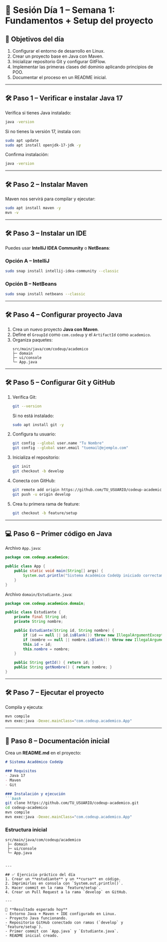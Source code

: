 # 📘 Sesión Día 1 – Semana 1: Fundamentos + Setup del proyecto

## 🎯 Objetivos del día
1. Configurar el entorno de desarrollo en Linux.  
2. Crear un proyecto base en Java con Maven.  
3. Inicializar repositorio Git y configurar GitFlow.  
4. Implementar las primeras clases del dominio aplicando principios de POO.  
5. Documentar el proceso en un README inicial.  

---

## 🛠️ Paso 1 – Verificar e instalar Java 17
Verifica si tienes Java instalado:
```bash
java -version
```

Si no tienes la versión 17, instala con:
```bash
sudo apt update
sudo apt install openjdk-17-jdk -y
```

Confirma instalación:
```bash
java -version
```

---

## 🛠️ Paso 2 – Instalar Maven
Maven nos servirá para compilar y ejecutar:
```bash
sudo apt install maven -y
mvn -v
```

---

## 🛠️ Paso 3 – Instalar un IDE
Puedes usar **IntelliJ IDEA Community** o **NetBeans**:

### Opción A – IntelliJ
```bash
sudo snap install intellij-idea-community --classic
```

### Opción B – NetBeans
```bash
sudo snap install netbeans --classic
```

---

## 🛠️ Paso 4 – Configurar proyecto Java
1. Crea un nuevo proyecto **Java con Maven**.  
2. Define el `GroupId` como `com.codeup` y el `ArtifactId` como `academico`.  
3. Organiza paquetes:
   ```
   src/main/java/com/codeup/academico
   ├─ domain
   ├─ ui/console
   └─ App.java
   ```

---

## 🛠️ Paso 5 – Configurar Git y GitHub
1. Verifica Git:
   ```bash
   git --version
   ```
   Si no está instalado:
   ```bash
   sudo apt install git -y
   ```

2. Configura tu usuario:
   ```bash
   git config --global user.name "Tu Nombre"
   git config --global user.email "tuemail@ejemplo.com"
   ```

3. Inicializa el repositorio:
   ```bash
   git init
   git checkout -b develop
   ```

4. Conecta con GitHub:
   ```bash
   git remote add origin https://github.com/TU_USUARIO/codeup-academico.git
   git push -u origin develop
   ```

5. Crea tu primera rama de feature:
   ```bash
   git checkout -b feature/setup
   ```

---

## 💻 Paso 6 – Primer código en Java

Archivo `App.java`:
```java
package com.codeup.academico;

public class App {
    public static void main(String[] args) {
        System.out.println("Sistema Académico CodeUp iniciado correctamente 🚀");
    }
}
```

Archivo `domain/Estudiante.java`:
```java
package com.codeup.academico.domain;

public class Estudiante {
    private final String id;
    private String nombre;

    public Estudiante(String id, String nombre) {
        if (id == null || id.isBlank()) throw new IllegalArgumentException("id requerido");
        if (nombre == null || nombre.isBlank()) throw new IllegalArgumentException("nombre requerido");
        this.id = id;
        this.nombre = nombre;
    }

    public String getId() { return id; }
    public String getNombre() { return nombre; }
}
```

---

## 🛠️ Paso 7 – Ejecutar el proyecto
Compila y ejecuta:
```bash
mvn compile
mvn exec:java -Dexec.mainClass="com.codeup.academico.App"
```

---

## 📝 Paso 8 – Documentación inicial
Crea un **README.md** en el proyecto:

```markdown
# Sistema Académico CodeUp

### Requisitos
- Java 17
- Maven
- Git

### Instalación y ejecución
```bash
git clone https://github.com/TU_USUARIO/codeup-academico.git
cd codeup-academico
mvn compile
mvn exec:java -Dexec.mainClass="com.codeup.academico.App"
```

### Estructura inicial
```
src/main/java/com/codeup/academico
 ├─ domain
 ├─ ui/console
 └─ App.java
```
```

---

## ✅ Ejercicio práctico del día
1. Crear un **estudiante** y un **curso** en código.  
2. Imprimirlos en consola con `System.out.println()`.  
3. Hacer commit en la rama `feature/setup`.  
4. Crear un Pull Request a la rama `develop` en GitHub.  

---

📌 **Resultado esperado hoy**  
- Entorno Java + Maven + IDE configurado en Linux.  
- Proyecto Java funcionando.  
- Repositorio GitHub conectado con ramas (`develop` y `feature/setup`).  
- Primer commit con `App.java` y `Estudiante.java`.  
- README inicial creado.  
